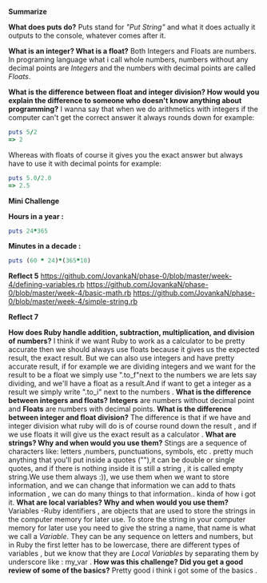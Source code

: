    **Summarize**

**What does puts do?**
Puts stand for *"Put String"* and what it does actually it outputs to the console, whatever comes after it.

**What is an integer? What is a float?**
Both Integers and Floats are numbers. In programing language what i call whole numbers, numbers without any decimal points are *Integers* and the numbers with decimal points are called *Floats*.

**What is the difference between float and integer division? How would you explain the difference to someone who doesn't know anything about programming?**
I wanna say that when we do arithmetics with integers if the computer can't get the correct answer it always rounds down for example:

  ```ruby
  puts 5/2   
  => 2
  ```  

  Whereas with floats of course it gives you the exact answer but always have to use it with decimal points for example:

  ```ruby
  puts 5.0/2.0
  => 2.5
  ```  
 **Mini Challenge**

 **Hours in a year :**
 
  ```ruby
  puts 24*365
  ``` 

 **Minutes in a decade :**
  
  ```ruby
 puts (60 * 24)*(365*10)
```
  
  **Reflect 5** 
  https://github.com/JovankaN/phase-0/blob/master/week-4/defining-variables.rb 
  https://github.com/JovankaN/phase-0/blob/master/week-4/basic-math.rb 
  https://github.com/JovankaN/phase-0/blob/master/week-4/simple-string.rb 

  **Reflect 7**
  
**How does Ruby handle addition, subtraction, multiplication, and division of numbers?**
I think if we want Ruby to work as a calculator to be pretty accurate then we should always use floats because it gives us the expected result, the exact result. But we can also use integers and have pretty accurate result, if for example we are dividing integers and we want for the result to be a float we simply use ".to_f"next to the numbers we are lets say dividing, and we'll have a float as a result.And if want to get a integer as a result we simply write ".to_i" next to the numbers .
**What is the difference between integers and floats?**
 **Integers** are numbers without decimal point and **Floats** are numbers with decimal points.
**What is the difference between integer and float division?**
The difference is that if we have and integer division what ruby will do is of course round down the result , and if we use floats it will give us the exact result as a calculator .
**What are strings? Why and when would you use them?**
Stings are a sequence of characters like: letters ,numbers, punctuations, symbols, etc . pretty much anything that you'll put inside a quotes (""),it can be double or single quotes, and if there is nothing inside it is still a string , it is called empty string.We use them always :)), we use them when we want to store information, and we can change that information we can add to thats information , we can do many things to that information.. kinda of how i got it.
**What are local variables? Why and when would you use them?**
Variables -Ruby identifiers , are objects that are used to store the  strings in the computer memory for later use. To store the string in your computer memory for later use you need to give the string a name, that name is what we call a *Variable*. They can be any sequence on letters and numbers, but in Ruby the first letter has to be lowercase, there are different types of variables , but  we know that they are *Local Variables*  by separating them  by underscore like : my_var .
**How was this challenge? Did you get a good review of some of the basics?**
Pretty good i think i got some of the basics .

